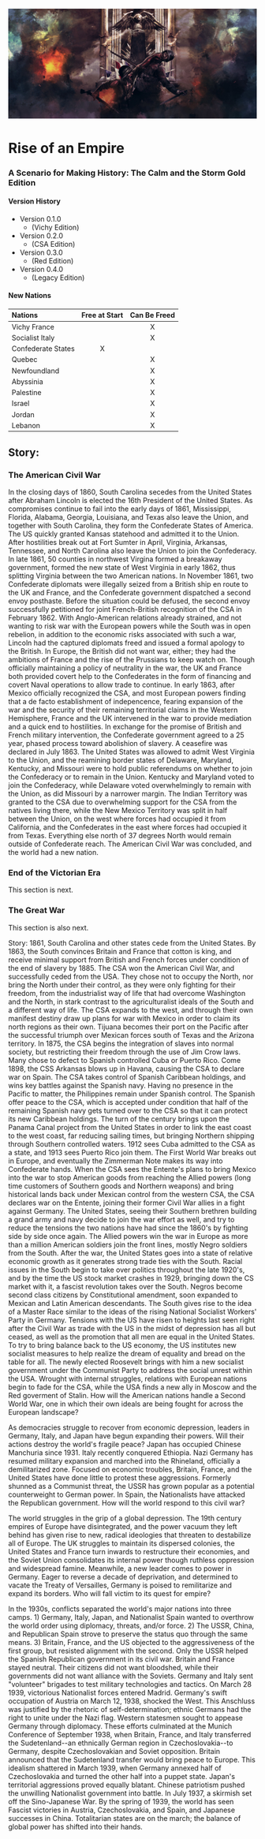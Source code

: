 ![Rise of an Empire A Scenario for Making History The Calm and the Storm Gold Edition](https://raw.githubusercontent.com/tyrelius/MHG-Rise-of-an-Empire/master/art_files/monument_battle.png "Rise of an Empire")

# Rise of an Empire
### A Scenario for Making History: The Calm and the Storm Gold Edition

#### Version History
- Version 0.1.0
  - (Vichy Edition)
- Version 0.2.0
  - (CSA Edition)
- Version 0.3.0
  - (Red Edition)
- Version 0.4.0
  - (Legacy Edition)

#### New Nations
| Nations            | Free at Start | Can Be Freed |
|:------------------ |:-------------:|:------------:|
| Vichy France       |   | X |
| Socialist Italy    |   | X |
| Confederate States | X |   |
| Quebec             |   | X |
| Newfoundland       |   | X |
| Abyssinia          |   | X |
| Palestine          |   | X |
| Israel             |   | X |
| Jordan             |   | X |
| Lebanon            |   | X |

## Story:
### The American Civil War
In the closing days of 1860, South Carolina secedes from the United States after Abraham Lincoln is elected the 16th President of the United States. As compromises continue to fail into the early days of 1861, Mississippi, Florida, Alabama, Georgia, Louisiana, and Texas also leave the Union, and together with South Carolina, they form the Confederate States of America. The US quickly granted Kansas statehood and admitted it to the Union. After hostilities break out at Fort Sumter in April, Virginia, Arkansas, Tennessee, and North Carolina also leave the Union to join the Confederacy. In late 1861, 50 counties in northwest Virgina formed a breakaway government, formed the new state of West Virginia in early 1862, thus splitting Virginia between the two American nations. In November 1861, two Confederate diplomats were illegally seized from a British ship en route to the UK and France, and the Confederate government dispatched a second envoy posthaste. Before the situation could be defused, the second envoy successfully petitioned for joint French-British recognition of the CSA in February 1862. With Anglo-American relations already strained, and not wanting to risk war with the European powers while the South was in open rebelion, in addition to the economic risks associated with such a war, Lincoln had the captured diplomats freed and issued a formal apology to the British. In Europe, the British did not want war, either; they had the ambitions of France and the rise of the Prussians to keep watch on. Though officially maintaining a policy of neutrality in the war, the UK and France both provided covert help to the Confederates in the form of financing and covert Naval operations to allow trade to continue. In early 1863, after Mexico officially recognized the CSA, and most European powers finding that a de facto establishment of indepencence, fearing expansion of the war and the security of their remaining territorial claims in the Western Hemisphere, France and the UK intervened in the war to provide mediation and a quick end to hostilities. In exchange for the promise of British and French military intervention, the Confederate government agreed to a 25 year, phased process toward abolishion of slavery. A ceasefire was declared in July 1863. The United States was allowed to admit West Virginia to the Union, and the reamining border states of Delaware, Maryland, Kentucky, and Missouri were to hold public referendums on whether to join the Confederacy or to remain in the Union. Kentucky and Maryland voted to join the Confederacy, while Delaware voted overwhelmingly to remain with the Union, as did Missouri by a narrower margin. The Indian Territory was granted to the CSA due to overwhelming support for the CSA from the natives living there, while the New Mexico Territory was split in half between the Union, on the west where forces had occupied it from California, and the Confederates in the east where forces had occupied it from Texas. Everything else north of 37 degrees North would remain outside of Confederate reach. The American Civil War was concluded, and the world had a new nation.

### End of the Victorian Era
This section is next.

### The Great War
This section is also next.




Story: 1861, South Carolina and other states cede from the United States. By 1863, the South convinces Britain and France that cotton is king, and receive minimal support from British and French forces under condition of the end of slavery by 1885. The CSA won the American Civil War, and successfully ceded from the USA. They chose not to occupy the North, nor bring the North under their control, as they were only fighting for their freedom, from the industrialist way of life that had overcome Washington and the North, in stark contrast to the agriculturalist ideals of the South and a different way of life. The CSA expands to the west, and through their own manifest destiny draw up plans for war with Mexico in order to claim its north regions as their own. Tijuana becomes their port on the Pacific after the successful triumph over Mexican forces south of Texas and the Arizona territory. In 1875, the CSA begins the integration of slaves into normal society, but restricting their freedom through the use of Jim Crow laws. Many chose to defect to Spanish controlled Cuba or Puerto Rico. Come 1898, the CSS Arkansas blows up in Havana, causing the CSA to declare war on Spain. The CSA takes control of Spanish Caribbean holdings, and wins key battles against the Spanish navy. Having no presence in the Pacific to matter, the Philippines remain under Spanish control. The Spanish offer peace to the CSA, which is accepted under condition that half of the remaining Spanish navy gets turned over to the CSA so that it can protect its new Caribbean holdings. The turn of the century brings upon the Panama Canal project from the United States in order to link the east coast to the west coast, far reducing sailing times, but bringing Northern shipping through Southern controlled waters. 1912 sees Cuba admitted to the CSA as a state, and 1913 sees Puerto Rico join them. The First World War breaks out in Europe, and eventually the Zimmerman Note makes its way into Confederate hands. When the CSA sees the Entente's plans to bring Mexico into the war to stop American goods from reaching the Allied powers (long time customers of Southern goods and Northern weapons) and bring historical lands back under Mexican control from the western CSA, the CSA declares war on the Entente, joining their former Civil War allies in a fight against Germany. The United States, seeing their Southern brethren building a grand army and navy decide to join the war effort as well, and try to reduce the tensions the two nations have had since the 1860's by fighting side by side once again. The Allied powers win the war in Europe as more than a million American soldiers join the front lines, mostly Negro soldiers from the South. After the war, the United States goes into a state of relative economic growth as it generates strong trade ties with the South. Racial issues in the South begin to take over politics throughout the late 1920's, and by the time the US stock market crashes in 1929, bringing down the CS market with it, a fascist revolution takes over the South. Negros become second class citizens by Constitutional amendment, soon expanded to Mexican and Latin American descendants. The South gives rise to the idea of a Master Race similar to the ideas of the rising National Socialist Workers' Party in Germany. Tensions with the US have risen to heights last seen right after the Civil War as trade with the US in the midst of depression has all but ceased, as well as the promotion that all men are equal in the United States. To try to bring balance back to the US economy, the US institutes new socialist measures to help realize the dream of equality and bread on the table for all. The newly elected Roosevelt brings with him a new socialist government under the Communist Party to address the social unrest within the USA. Wrought with internal struggles, relations with European nations begin to fade for the CSA, while the USA finds a new ally in Moscow and the Red goverment of Stalin. How will the American nations handle a Second World War, one in which their own ideals are being fought for across the European landscape?


As democracies struggle to recover from economic depression, leaders in Germany, Italy, and Japan have begun expanding their powers.  Will their actions destroy the world&apos;s fragile peace?&#010;&#010;Japan has occupied Chinese Manchuria since 1931.  Italy recently conquered Ethiopia. Nazi Germany has resumed military expansion and marched into the Rhineland, officially a demilitarized zone.  Focused on economic troubles, Britain, France, and the United States have done little to protest these aggressions.  Formerly shunned as a Communist threat, the USSR has grown popular as a potential counterweight to German power. &#010;&#010;In Spain, the Nationalists have attacked the Republican government.  How will the world respond to this civil war?

The world struggles in the grip of a global depression.  The 19th century empires of Europe have disintegrated, and the power vacuum they left behind has given rise to new, radical ideologies that threaten to destabilize all of Europe.  The UK struggles to maintain its dispersed colonies, the United States and France turn inwards to restructure their economies, and the Soviet Union consolidates its internal power though ruthless oppression and widespread famine.   &#010;&#010;Meanwhile, a new leader comes to power in Germany.   Eager to reverse a decade of deprivation, and determined to vacate the Treaty of Versailles, Germany is poised to remilitarize and expand its borders.  Who will fall victim to its quest for empire?  

In the 1930s, conflicts separated the world&apos;s major nations into three camps. &#010;&#010;1) Germany, Italy, Japan, and Nationalist Spain wanted to overthrow the world order using diplomacy, threats, and/or force. &#010;&#010;2) The USSR, China, and Republican Spain strove to preserve the status quo through the same means. &#010;&#010;3) Britain, France, and the US objected to the aggressiveness of the first group, but resisted alignment with the second.  &#010;&#010;Only the USSR helped the Spanish Republican government in its civil war. Britain and France stayed neutral.  Their citizens did not want bloodshed, while their governments did not want alliance with the Soviets. &#010;&#010;Germany and Italy sent &quot;volunteer&quot; brigades to test military technologies and tactics. On March 28 1939, victorious Nationalist forces entered Madrid.&#010;&#010;Germany&apos;s swift occupation of Austria on March 12, 1938, shocked the West. This Anschluss was justified by the rhetoric of self-determination; ethnic Germans had the right to unite under the Nazi flag.  &#010;&#010;Western statesmen sought to appease Germany through diplomacy. These efforts culminated at the Munich Conference of September 1938, when Britain, France, and Italy transferred the Sudetenland--an ethnically German region in Czechoslovakia--to Germany, despite Czechoslovakian and Soviet opposition. Britain announced that the Sudetenland transfer would bring peace to Europe. &#010;&#010;This idealism shattered in March 1939, when Germany annexed half of Czechoslovakia and turned the other half into a puppet state.&#010; &#010;Japan&apos;s territorial aggressions proved equally blatant. Chinese patriotism pushed the unwilling Nationalist government into battle. In July 1937, a skirmish set off the Sino-Japanese War. &#010;&#010;By the spring of 1939, the world has seen Fascist victories in Austria, Czechoslovakia, and Spain, and Japanese successes in China. Totalitarian states are on the march; the balance of global power has shifted into their hands.
